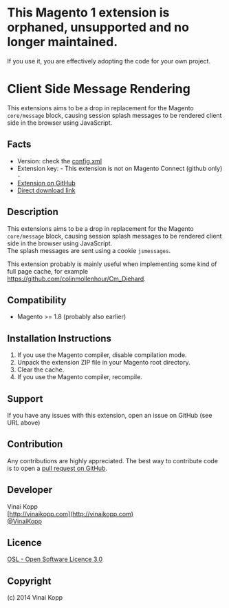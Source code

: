# This Magento 1 extension is orphaned, unsupported and no longer maintained.

If you use it, you are effectively adopting the code for your own project.

Client Side Message Rendering
=============================
This extensions aims to be a drop in replacement for the Magento `core/message` block, causing session splash messages to be rendered client side in the browser using JavaScript.  

Facts
-----
- Version: check the [config.xml](https://github.com/Vinai/VinaiKopp_JsMessages/blob/master/app/code/community/VinaiKopp/JsMessages/etc/config.xml)
- Extension key: - This extension is not on Magento Connect (github only) -
- [Extension on GitHub](https://github.com/Vinai/VinaiKopp_JsMessage)
- [Direct download link](https://github.com/Vinai/VinaiKopp_JsMessage/zipball/master)

Description
-----------
This extensions aims to be a drop in replacement for the Magento `core/message` block, causing session splash messages to be rendered client side in the browser using JavaScript.  
The splash messages are sent using a cookie `jsmessages`.  

This extension probably is mainly useful when implementing some kind of full page cache, for example https://github.com/colinmollenhour/Cm_Diehard.

Compatibility
-------------
- Magento >= 1.8 (probably also earlier)

Installation Instructions
-------------------------
1. If you use the Magento compiler, disable compilation mode.
2. Unpack the extension ZIP file in your Magento root directory.
3. Clear the cache.
4. If you use the Magento compiler, recompile.

Support
-------
If you have any issues with this extension, open an issue on GitHub (see URL above)

Contribution
------------
Any contributions are highly appreciated. The best way to contribute code is to open a
[pull request on GitHub](https://help.github.com/articles/using-pull-requests).

Developer
---------
Vinai Kopp  
[http://vinaikopp.com](http://vinaikopp.com)  
[@VinaiKopp](https://twitter.com/VinaiKopp)  

Licence
-------
[OSL - Open Software Licence 3.0](http://opensource.org/licenses/osl-3.0.php)

Copyright
---------
(c) 2014 Vinai Kopp
